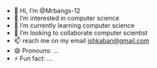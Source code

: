 - 👋 Hi, I’m @Mrbangs-12
- 👀 I’m interested in  computer science
- 🌱 I’m currently learning computer science
- 💞️ I’m looking to collaborate computer scientist
- 📫  reach me on my email ishkaban@gmail.com
- 😄 Pronouns: ...
- ⚡ Fun fact: ...

<!---
Mrbangs-12/Mrbangs-12 is a ✨ special ✨ repository because its `README.md` (this file) appears on your GitHub profile.
You can click the Preview link to take a look at your changes.
--->
